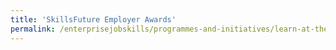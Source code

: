 ```yaml
---
title: 'SkillsFuture Employer Awards'
permalink: /enterprisejobskills/programmes-and-initiatives/learn-at-the-workplace/skillsfuture-employer-awards/
---
```


<meta http-equiv='Refresh' content='0;url=https://skillsfuture.gobusiness.gov.sg/be-inspired/skillsfuture-employer-awards'>
